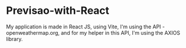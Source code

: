 # Previsao-with-React
 
My application is made in React JS, using Vite,
I'm using the API - openweathermap.org,
and for my helper in this API, I'm using the AXIOS library.
